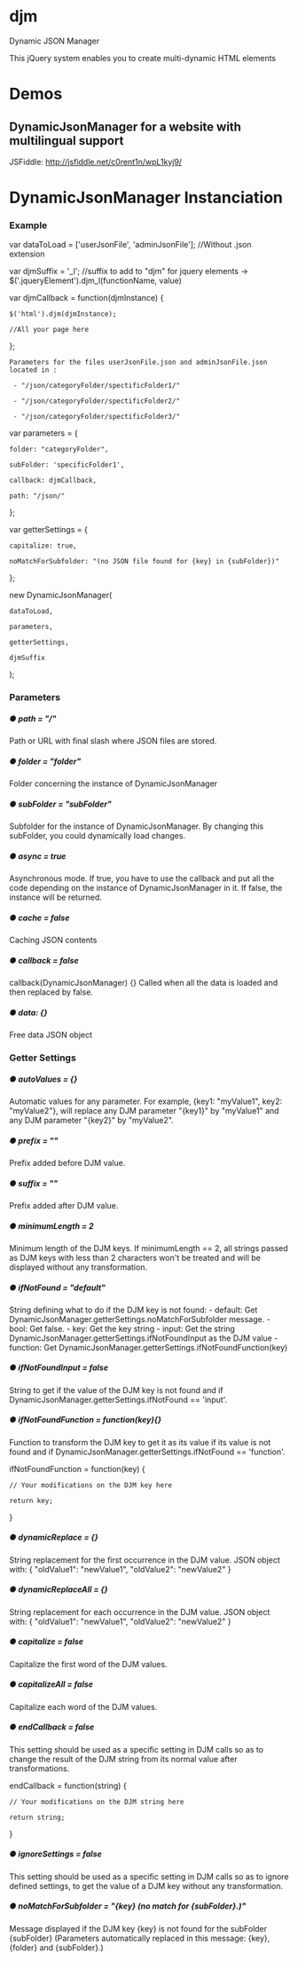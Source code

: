 # djm
Dynamic JSON Manager

This jQuery system enables you to create multi-dynamic HTML elements

# Demos
## DynamicJsonManager for a website with multilingual support
JSFiddle: http://jsfiddle.net/c0rent1n/wpL1kyj9/


# DynamicJsonManager Instanciation
### Example
var dataToLoad = ['userJsonFile', 'adminJsonFile']; //Without .json extension

var djmSuffix = '_l'; //suffix to add to "djm" for jquery elements -> $('.jqueryElement').djm_l(functionName, value)

var djmCallback = function(djmInstance) {

	$('html').djm(djmInstance);
	
	//All your page here
};


	Parameters for the files userJsonFile.json and adminJsonFile.json located in :
	
	 - "/json/categoryFolder/spectificFolder1/"
	
	 - "/json/categoryFolder/spectificFolder2/"
	
	 - "/json/categoryFolder/spectificFolder3/"

var parameters = {

	folder: "categoryFolder",
	
	subFolder: 'specificFolder1',
	
	callback: djmCallback,
	
	path: "/json/"
	
};

var getterSettings = {

	capitalize: true,
	
	noMatchForSubfolder: "(no JSON file found for {key} in {subFolder})"
	
};

new DynamicJsonManager(

	dataToLoad,
	
	parameters,
	
	getterSettings,
	
	djmSuffix
	
);


### Parameters
##### ● path = "/"
Path or URL with final slash where JSON files are stored.

##### ● folder = "folder"
Folder concerning the instance of DynamicJsonManager

##### ● subFolder = "subFolder"
Subfolder for the instance of DynamicJsonManager. By changing this subFolder, you could dynamically load changes.

##### ● async = true
Asynchronous mode. 
If true, you have to use the callback and put all the code depending on the instance of DynamicJsonManager in it.
If false, the instance will be returned.

##### ● cache = false
Caching JSON contents

##### ● callback = false
callback(DynamicJsonManager) {}
Called when all the data is loaded and then replaced by false.

##### ● data: {}
Free data JSON object


### Getter Settings
##### ● autoValues = {}
Automatic values for any parameter. For example, {key1: "myValue1", key2: "myValue2"}, will replace any DJM parameter "{key1}" by "myValue1" and any DJM parameter "{key2}" by "myValue2".
##### ● prefix = "" 
Prefix added before DJM value.
##### ● suffix = ""
Prefix added after DJM value.
##### ● minimumLength = 2
Minimum length of the DJM keys. If minimumLength == 2, all strings passed as DJM keys with less than 2 characters won't be treated and will be displayed without any transformation.
##### ● ifNotFound = "default"
String defining what to do if the DJM key is not found:
	- default: Get DynamicJsonManager.getterSettings.noMatchForSubfolder message.
	- bool: Get false.
	- key: Get the key string
	- input: Get the string DynamicJsonManager.getterSettings.ifNotFoundInput as the DJM value
	- function: Get DynamicJsonManager.getterSettings.ifNotFoundFunction(key)
##### ● ifNotFoundInput = false
String to get if the value of the DJM key is not found and if DynamicJsonManager.getterSettings.ifNotFound == 'input'.
##### ● ifNotFoundFunction = function(key){}
Function to transform the DJM key to get it as its value if its value is not found and if DynamicJsonManager.getterSettings.ifNotFound == 'function'.

ifNotFoundFunction = function(key) {

	// Your modifications on the DJM key here
	
	return key;
}
##### ● dynamicReplace = {}
String replacement for the first occurrence in the DJM value. JSON object with: {
	"oldValue1": "newValue1",
	"oldValue2": "newValue2"
}
##### ● dynamicReplaceAll = {}
String replacement for each occurrence in the DJM value. JSON object with: {
	"oldValue1": "newValue1",
	"oldValue2": "newValue2"
}
##### ● capitalize = false
Capitalize the first word of the DJM values.
##### ● capitalizeAll = false
Capitalize each word of the DJM values.
##### ● endCallback = false
This setting should be used as a specific setting in DJM calls so as to change the result of the DJM string from its normal value after transformations. 

endCallback = function(string) {

	// Your modifications on the DJM string here
	
	return string;
}
##### ● ignoreSettings = false
This setting should be used as a specific setting in DJM calls so as to ignore defined settings, to get the value of a DJM key without any transformation.
##### ● noMatchForSubfolder = "{key} (no match for {subFolder}.)"
Message displayed if the DJM key {key} is not found for the subFolder {subFolder} (Parameters automatically replaced in this message: {key}, {folder} and {subFolder}.)
